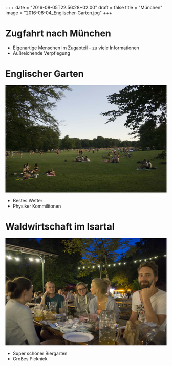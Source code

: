 +++
date = "2016-08-05T22:56:28+02:00"
draft = false
title = "München"
image = "2016-08-04_Englischer-Garten.jpg"
+++

# Zugfahrt nach München
- Eigenartige Menschen im Zugabteil - zu viele Informationen
- Außreichende Verpflegung

# Englischer Garten
![Englischer Garten](/images/2016-08-04_Englischer-Garten.jpg)

- Bestes Wetter
- Physiker Kommilitonen

# Waldwirtschaft im Isartal
![Friends at Waldwirtschaft](/images/2016-08-04_Waldwirtschaft.jpg)

- Super schöner Biergarten
- Großes Picknick
